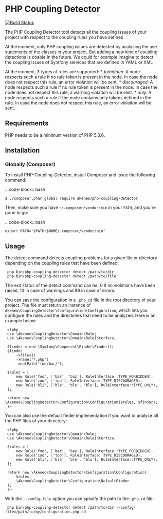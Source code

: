 # PHP Coupling Detector

[![Build Status](https://travis-ci.org/akeneo/php-coupling-detector.png)](https://travis-ci.org/akeneo/php-coupling-detector)

The PHP Coupling Detector tool detects all the coupling issues of your project with respect to the coupling 
rules you have defined. 

At the moment, only PHP coupling issues are detected by analysing the use statements of the classes in your project. 
But adding a new kind of coupling detections is doable in the future. We could for example imagine to detect the 
 coupling issues of Symfony services that are defined in YAML or XML

At the moment, 3 types of rules are supported:
    * *forbidden*: A node respects such a rule if no rule token is present in the node. In case the node does not respect this rule, an error violation will be sent.
    * *discouraged*: A node respects such a rule if no rule token is present in the node. In case the node does not respect this rule, a warning violation will be sent.
    * *only*: A node respects such a rule if the node contains only tokens defined in the rule. In case the node does not respect this rule, an error violation will be sent.

## Requirements

PHP needs to be a minimum version of PHP 5.3.6.

## Installation

### Globally (Composer)

To install PHP-Coupling-Detector, install Composer and issue the following command:

.. code-block:: bash

    $ ./composer.phar global require akeneo/php-coupling-detector

Then, make sure you have ``~/.composer/vendor/bin`` in your ``PATH``, and
you're good to go:

.. code-block:: bash

    export PATH="$PATH:$HOME/.composer/vendor/bin"

## Usage

The detect command detects coupling problems for a given file or directory depending on the
 coupling rules that have been defined:
 
     php bin/php-coupling-detector detect /path/to/dir
     php bin/php-coupling-detector detect /path/to/file
 
 The exit status of the detect command can be: 0 if no violations have been raised, 10 in case of
 warnings and 99 in case of errors.
 
 You can save the configuration in a ``.php_cd`` file in the root directory of
 your project. The file must return an instance of ``Akeneo\CouplingDetector\Configuration\Configuration``,
 which lets you configure the rules and the directories that need to be analyzed.
 Here is an example below:
 
     <?php
     use \Akeneo\CouplingDetector\Domain\Rule;
     use \Akeneo\CouplingDetector\Domain\RuleInterface;
 
     $finder = new \Symfony\Component\Finder\Finder();
     $finder
         ->files()
         ->name('*.php')
         ->notPath('foo/bar/');
 
     $rules = [
         new Rule('foo', ['bar', 'baz'], RuleInterface::TYPE_FORBIDDEN),
         new Rule('zoo', ['too'], RuleInterface::TYPE_DISCOURAGED),
         new Rule('bli', ['bla', 'ble', 'blu'], RuleInterface::TYPE_ONLY),
     ];
 
     return new \Akeneo\CouplingDetector\Configuration\Configuration($rules, $finder);
     ?>
 
 You can also use the default finder implementation if you want to analyse all the PHP files
 of your directory:
 
     <?php
     use \Akeneo\CouplingDetector\Domain\Rule;
     use \Akeneo\CouplingDetector\Domain\RuleInterface;
 
     $rules = [
         new Rule('foo', ['bar', 'baz'], RuleInterface::TYPE_FORBIDDEN),
         new Rule('zoo', ['too'], RuleInterface::TYPE_DISCOURAGED),
         new Rule('bli', ['bla', 'ble', 'blu'], RuleInterface::TYPE_ONLY),
     ];
 
     return new \Akeneo\CouplingDetector\Configuration\Configuration(
         $rules,
         \Akeneo\CouplingDetector\Configuration\DefaultFinder
     );
     ?>
 
 With the ``--config-file`` option you can specify the path to the ``.php_cd`` file:
 
     php bin/php-coupling-detector detect /path/to/dir --config-file=/path/to/my/configuration.php_cd
